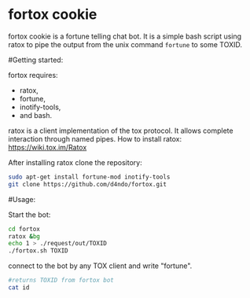 fortox cookie
=============

fortox cookie is a fortune telling chat bot.
It is a simple bash script using ratox to pipe the output from the unix command `fortune` to some TOXID.

#Getting started:

fortox requires:
* ratox,
* fortune,
* inotify-tools,
* and bash.

ratox is a client implementation of the tox protocol. It allows complete interaction through named pipes.
How to install ratox: https://wiki.tox.im/Ratox

After installing ratox clone the repository:

```bash
sudo apt-get install fortune-mod inotify-tools
git clone https://github.com/d4ndo/fortox.git
```
#Usage:

Start the bot:

```bash
cd fortox
ratox &bg
echo 1 > ./request/out/TOXID
./fortox.sh TOXID
```
connect to the bot by any TOX client and write "fortune".

```bash
#returns TOXID from fortox bot
cat id
```
